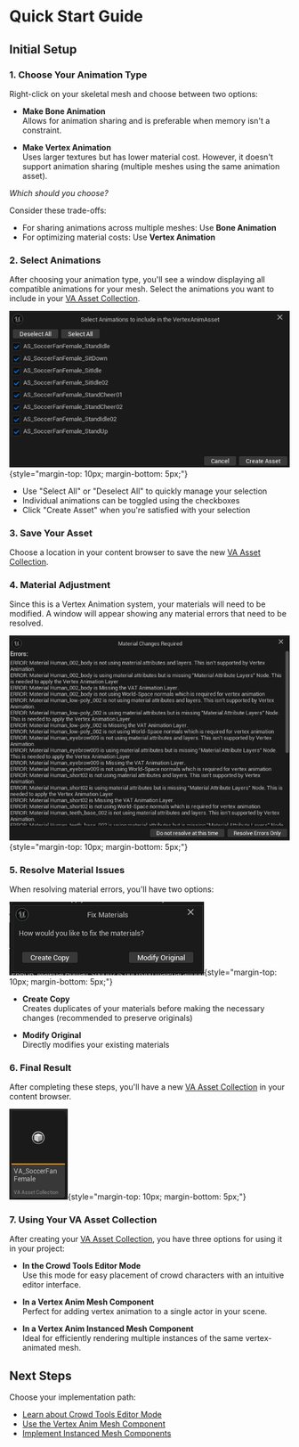 # Quick Start Guide

## Initial Setup

### 1. Choose Your Animation Type
Right-click on your skeletal mesh and choose between two options:

   - **Make Bone Animation**  
     Allows for animation sharing and is preferable when memory isn't a constraint.

   - **Make Vertex Animation**  
     Uses larger textures but has lower material cost. However, it doesn't support animation sharing (multiple meshes using the same animation asset).

*Which should you choose?*

Consider these trade-offs:

   - For sharing animations across multiple meshes: Use **Bone Animation**  
   - For optimizing material costs: Use **Vertex Animation**

### 2. Select Animations
After choosing your animation type, you'll see a window displaying all compatible animations for your mesh. Select the animations you want to include in your [VA Asset Collection](va-asset-collection.md).

   ![Animation Selection](assets/quick_1.png){style="margin-top: 10px; margin-bottom: 5px;"}

   - Use "Select All" or "Deselect All" to quickly manage your selection  
   - Individual animations can be toggled using the checkboxes  
   - Click "Create Asset" when you're satisfied with your selection

### 3. Save Your Asset
Choose a location in your content browser to save the new [VA Asset Collection](va-asset-collection.md).

### 4. Material Adjustment
Since this is a Vertex Animation system, your materials will need to be modified. A window will appear showing any material errors that need to be resolved.

   ![Material Errors](assets/quick_2.png){style="margin-top: 10px; margin-bottom: 5px;"}

### 5. Resolve Material Issues
When resolving material errors, you'll have two options:

   ![Material Resolution Options](assets/quick_3.png){style="margin-top: 10px; margin-bottom: 5px;"}

   - **Create Copy**  
     Creates duplicates of your materials before making the necessary changes (recommended to preserve originals)
   
   - **Modify Original**  
     Directly modifies your existing materials

### 6. Final Result
After completing these steps, you'll have a new [VA Asset Collection](va-asset-collection.md) in your content browser.

   ![VA Asset Collection](assets/quick_4.png){style="margin-top: 10px; margin-bottom: 5px;"}

### 7. Using Your VA Asset Collection

After creating your [VA Asset Collection](va-asset-collection.md), you have three options for using it in your project:

- **In the Crowd Tools Editor Mode**  
  Use this mode for easy placement of crowd characters with an intuitive editor interface.

- **In a Vertex Anim Mesh Component**  
  Perfect for adding vertex animation to a single actor in your scene.

- **In a Vertex Anim Instanced Mesh Component**  
  Ideal for efficiently rendering multiple instances of the same vertex-animated mesh.

## Next Steps

Choose your implementation path:

- [Learn about Crowd Tools Editor Mode](crowd-tools-editor-mode.md)
- [Use the Vertex Anim Mesh Component](vertex-anim-mesh-component.md)
- [Implement Instanced Mesh Components](vertex-anim-instanced-mesh-component.md)
